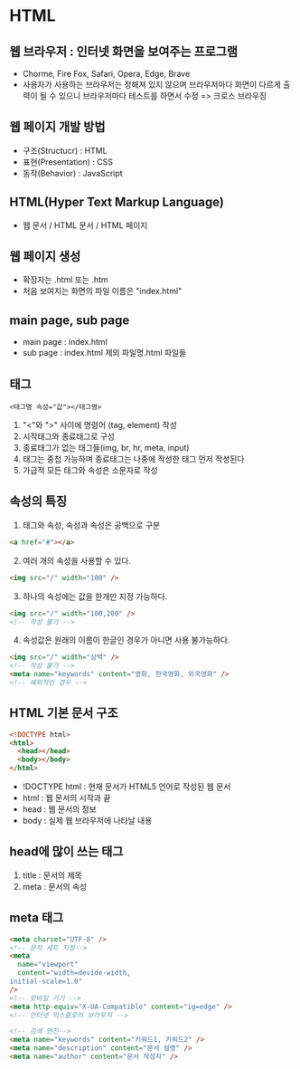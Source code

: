 # HTML

## 웹 브라우저 : 인터넷 화면을 보여주는 프로그램

- Chorme, Fire Fox, Safari, Opera, Edge, Brave
- 사용자가 사용하는 브라우저는 정해져 있지 않으며
  브라우저마다 화면이 다르게 출력이 될 수 있으니
  브라우저마다 테스트를 하면서 수정
  => 크로스 브라우징

## 웹 페이지 개발 방법

- 구조(Structucr) : HTML
- 표현(Presentation) : CSS
- 동작(Behavior) : JavaScript

## HTML(Hyper Text Markup Language)

- 웹 문서 / HTML 문서 / HTML 페이지

## 웹 페이지 생성

- 확장자는 .html 또는 .htm
- 처음 보여지는 화면의 파일 이름은 "index.html"

## main page, sub page

- main page : index.html
- sub page : index.html 제외 파일명.html 파일들

## 태그

```
<태그명 속성="값"></태그명>
```

1.  "<"와 ">" 사이에 명령어 (tag, element) 작성
2.  시작태그와 종료태그로 구성
3.  종료태그가 없는 태그들(img, br, hr, meta, input)
4.  태그는 중첩 가능하며 종료태그는 나중에 작성한 태그 먼저 작성된다
5.  가급적 모든 태그와 속성은 소문자로 작성

## 속성의 특징

1.  태그와 속성, 속성과 속성은 공백으로 구분

```html
<a href="#"></a>
```

2.  여러 개의 속성을 사용할 수 있다.

```html
<img src="/" width="100" />
```

3.  하나의 속성에는 값을 한개만 지정 가능하다.

```html
<img src="/" width="100,200" />
<!-- 작성 불가 -->
```

4.  속성값은 원래의 이름이 한글인 경우가 아니면 사용 불가능하다.

```html
<img src="/" width="삼백" />
<!-- 작성 불가 -->
<meta name="keywords" content="영화, 한국영화, 외국영화" />
<!-- 예외적인 경우 -->
```

## HTML 기본 문서 구조

```html
<!DOCTYPE html>
<html>
  <head></head>
  <body></body>
</html>
```

- !DOCTYPE html : 현재 문서가 HTML5 언어로 작성된 웹 문서
- html : 웹 문서의 시작과 끝
- head : 웹 문서의 정보
- body : 실제 웹 브라우저에 나타날 내용

## head에 많이 쓰는 태그

1.  title : 문서의 제목
2.  meta : 문서의 속성

## meta 태그

```html
<meta charset="UTF-8" />
<!-- 문자 세트 지정-->
<meta
  name="viewport"
  content="width=devide-width,
initial-scale=1.0"
/>
<!-- 모바일 기기 -->
<meta http-equiv="X-UA-Compatible" content="ig=edge" />
<!-- 인터넷 익스플로러 브라우저 -->

<!-- 검색 엔진-->
<meta name="keywords" content="키워드1, 키워드2" />
<meta name="description" content="문서 설명" />
<meta name="author" content="문서 작성자" />
```
